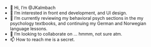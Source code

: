 - 👋 Hi, I’m @JKalmbach
- 👀 I’m interested in front end development, and UI design.
- 🌱 I’m currently reviewing my behavioral psych sections in the my psychology textbooks, and continuing my German and Norwegian language lessons.
- 💞️ I’m looking to collaborate on ... hmmm, not sure atm.
- 📫 How to reach me is a secret.

<!---
JKalmbach/JKalmbach is a ✨ special ✨ repository because its `README.md` (this file) appears on your GitHub profile.
You can click the Preview link to take a look at your changes.
--->
